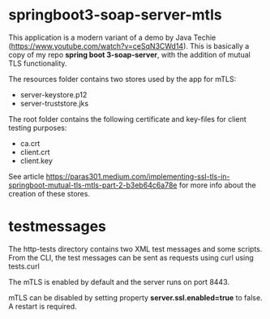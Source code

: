 # springboot3-soap-server-mtls

This application is a modern variant of a demo by Java Techie (https://www.youtube.com/watch?v=ceSqN3CWd14).
This is basically a copy of my repo **spring boot 3-soap-server**, with the addition of mutual TLS functionality.

The resources folder contains two stores used by the app for mTLS:
- server-keystore.p12
- server-truststore.jks

The root folder contains the following certificate and key-files for client testing purposes:
- ca.crt
- client.crt
- client.key

See article https://paras301.medium.com/implementing-ssl-tls-in-springboot-mutual-tls-mtls-part-2-b3eb64c6a78e for more info about the creation of these stores.

# testmessages

The http-tests directory contains two XML test messages and some scripts.
From the CLI, the test messages can be sent as requests using curl using tests.curl

The mTLS is enabled by default and the server runs on port 8443.

mTLS can be disabled by setting property **server.ssl.enabled=true** to false. A restart is required.
